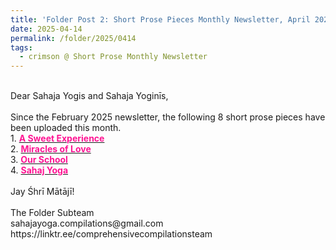 ```yaml
---
title: 'Folder Post 2: Short Prose Pieces Monthly Newsletter, April 2025'
date: 2025-04-14
permalink: /folder/2025/0414
tags:
  - crimson @ Short Prose Monthly Newsletter
---
```


<p>
<br>
Dear Sahaja Yogis and Sahaja Yoginīs,<br>
<br>
Since the February 2025 newsletter, the following 8 short prose pieces have been uploaded this month.<br>
1. <a href="https://seven-teams.github.io/folder/1997-98-GE-SA"> <font color="DeepPink"><b>A Sweet Experience</b></font></a><br>
2. <a href="https://seven-teams.github.io/folder/1997-98-RD-SA"> <font color="DeepPink"><b>Miracles of Love</b></font></a><br>
3. <a href="https://seven-teams.github.io/folder/1997-98-BW-SA"> <font color="DeepPink"><b>Our School</b></font></a><br>
4. <a href="https://seven-teams.github.io/folder/1997-98-PM-DP-SA"> <font color="DeepPink"><b>Sahaj Yoga</b></font></a><br>
<br>
Jay Śhrī Mātājī!<br>
<br>
The Folder Subteam<br>
sahajayoga.compilations@gmail.com<br>
https://linktr.ee/comprehensivecompilationsteam<br>
</p>